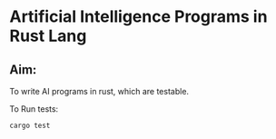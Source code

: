 # Artificial Intelligence Programs in Rust Lang

## Aim:
To write AI programs in rust, which are testable.

To Run tests: 

`cargo test`